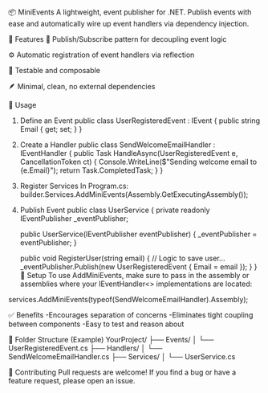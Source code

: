 📦 MiniEvents
A lightweight, event publisher for .NET. Publish events with ease and automatically wire up event handlers via dependency injection.

🚀 Features
🔁 Publish/Subscribe pattern for decoupling event logic

⚙️ Automatic registration of event handlers via reflection

🧪 Testable and composable

🪶 Minimal, clean, no external dependencies

📄 Usage
1. Define an Event
public class UserRegisteredEvent : IEvent { 
    public string Email { get; set; } 
}

2. Create a Handler
public class SendWelcomeEmailHandler : IEventHandler<UserRegisteredEvent> {
    public Task HandleAsync(UserRegisteredEvent e, CancellationToken ct) {
        Console.WriteLine($"Sending welcome email to {e.Email}");
        return Task.CompletedTask;
    }
}

3. Register Services
In Program.cs:
builder.Services.AddMiniEvents(Assembly.GetExecutingAssembly());

4. Publish Event
public class UserService {
    private readonly IEventPublisher _eventPublisher;

    public UserService(IEventPublisher eventPublisher) {
        _eventPublisher = eventPublisher;
    }

    public void RegisterUser(string email) {
        // Logic to save user...
        _eventPublisher.Publish(new UserRegisteredEvent { Email = email });
    }
}
🔧 Setup
To use AddMiniEvents, make sure to pass in the assembly or assemblies where your IEventHandler<> implementations are located:

services.AddMiniEvents(typeof(SendWelcomeEmailHandler).Assembly);

✅ Benefits
-Encourages separation of concerns
-Eliminates tight coupling between components
-Easy to test and reason about

📂 Folder Structure (Example)
YourProject/
├── Events/
│   └── UserRegisteredEvent.cs
├── Handlers/
│   └── SendWelcomeEmailHandler.cs
├── Services/
│   └── UserService.cs

💬 Contributing
Pull requests are welcome! If you find a bug or have a feature request, please open an issue.
